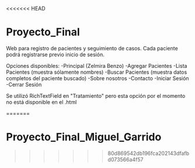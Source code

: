 <<<<<<< HEAD
# Proyecto_Final

Web para registro de pacientes y seguimiento de casos.
Cada paciente podrá registrarse previo inicio de sesión.

Opciones disponibles:
-Principal (Zelmira Benzo)
-Agregar Pacientes
-Lista Pacientes (muestra sólamente nombres)
-Buscar Pacientes (muestra datos completos del paciente buscado)
-Sobre nosotros
-Contacto
-Iniciar Sesión
-Cerrar Sesión

Se utilizó RichTextField en "Tratamiento"  pero esta opción por el momento no está disponible en el .html

=======
# Proyecto_Final_Miguel_Garrido
>>>>>>> 80d869542db196fca202143dfafbd073566a4f57
